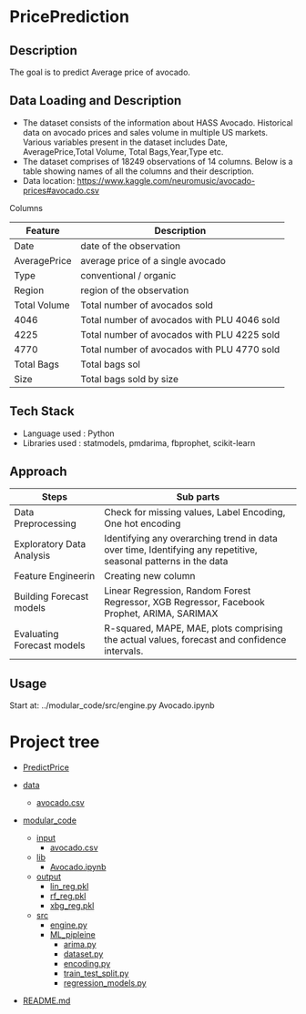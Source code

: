 # PricePrediction

Description
--------------------
The goal is to predict Average price of avocado.

Data Loading and Description
--------------------

* The dataset consists of the information about HASS Avocado. Historical data on avocado prices and sales volume in multiple US markets. Various variables present in the dataset includes Date, AveragePrice,Total Volume, Total Bags,Year,Type etc.
* The dataset comprises of 18249 observations of 14 columns. Below is a table showing names of all the columns and their description.
* Data location:  https://www.kaggle.com/neuromusic/avocado-prices#avocado.csv


Columns 

| Feature      | Description                               |
|--------------|-------------------------------------------|
| Date         | date of the observation                   |
| AveragePrice | average price of a single avocado         |
| Type         | conventional / organic                    |
| Region       | region of the observation                                    |
| Total Volume | Total number of avocados sold                                   |
| 4046         | Total number of avocados with PLU 4046 sold                                   |
| 4225         | Total number of avocados with PLU 4225 sold                                   |
| 4770         | Total number of avocados with PLU 4770 sold                                    |
| Total Bags   | Total bags sol                                     |
| Size         | Total bags sold by size                                      |

Tech Stack
--------------------

*  Language used : Python
*  Libraries used : statmodels, pmdarima, fbprophet, scikit-learn

Approach
--------------------
| Steps                       | Sub parts                                                                                                      |
|-----------------------------|----------------------------------------------------------------------------------------------------------------|
| Data Preprocessing          | Check for missing values, Label Encoding, One hot encoding                                                     |
| Exploratory Data Analysis   | Identifying any overarching trend in data over time, Identifying any repetitive, seasonal patterns in the data |
| Feature Engineerin          | Creating new column                                                                                            |
| Building Forecast models    | Linear Regression, Random Forest Regressor, XGB Regressor, Facebook Prophet, ARIMA, SARIMAX                    |
| Evaluating Forecast models  | R-squared, MAPE, MAE, plots comprising the actual values, forecast and confidence intervals.                                                                                        |

Usage
--------------------
Start at: ../modular_code/src/engine.py
Avocado.ipynb


# Project tree

 * [PredictPrice](./tree-md)
 * [data](./dir2)
   * [avocado.csv](./dir2/file21.ext)

 * [modular_code](./dir2)
   * [input](./dir2/file11.ext)
     * [avocado.csv](./dir2/dir3/file11.ext)
   * [lib](./dir1/file12.ext)
     * [Avocado.ipynb](./dir1/dir2/file11.ext)
   * [output](./dir1/file12.ext)
     * [lin_reg.pkl](./dir1/dir2/file11.ext)
     * [rf_reg.pkl](./dir1/dir2/file11.ext)
     * [xbg_reg.pkl](./dir1/dir2/file11.ext)
   * [src](./dir1/file11.ext)
     * [engine.py](./dir1/dir2/file11.ext)
     * [ML_pipleine](./dir1/dir2/file11.ext)
       * [arima.py](./dir1/dir2/dir3/file11.ext)
       * [dataset.py](./dir1/dir2/dir3/file11.ext)
       * [encoding.py](./dir1/dir2/dir3/file11.ext)
       * [train_test_split.py](./dir1/dir2/dir3/file11.ext)
       * [regression_models.py](./dir1/dir2/dir3/file11.ext)
 * [README.md](./README.md)


